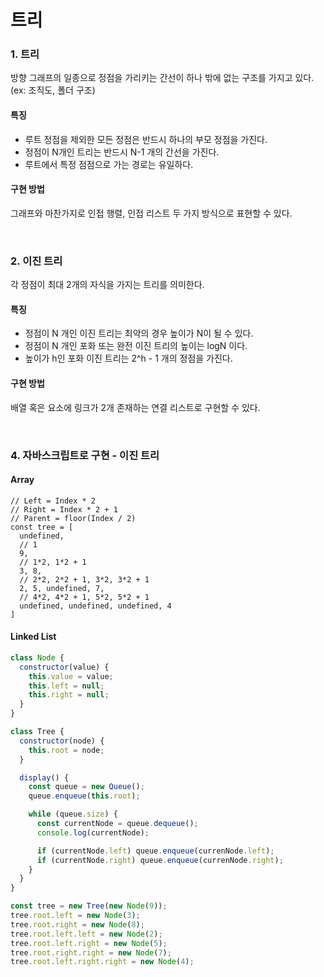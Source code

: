 # 트리

### 1. 트리

방향 그래프의 일종으로 정점을 가리키는 간선이 하나 밖에 없는 구조를 가지고 있다. (ex: 조직도, 폴더 구조)

#### 특징

- 루트 정점을 제외한 모든 정점은 반드시 하나의 부모 정점을 가진다.
- 정점이 N개인 트리는 반드시 N-1 개의 간선을 가진다.
- 루트에서 특정 점점으로 가는 경로는 유일하다.

#### 구현 방법

그래프와 마찬가지로 인접 행렬, 인접 리스트 두 가지 방식으로 표현할 수 있다.

<br>

### 2. 이진 트리

각 정점이 최대 2개의 자식을 가지는 트리를 의미한다.

#### 특징

- 정점이 N 개인 이진 트리는 최악의 경우 높이가 N이 될 수 있다.
- 정점이 N 개인 포화 또는 완전 이진 트리의 높이는 logN 이다.
- 높이가 h인 포화 이진 트리는 2^h - 1 개의 정점을 가진다.

#### 구현 방법

배열 혹은 요소에 링크가 2개 존재하는 연결 리스트로 구현할 수 있다.

<br>

### 4. 자바스크립트로 구현 - 이진 트리

#### Array

```
// Left = Index * 2
// Right = Index * 2 + 1
// Parent = floor(Index / 2)
const tree = [
  undefined,
  // 1
  9,
  // 1*2, 1*2 + 1
  3, 8,
  // 2*2, 2*2 + 1, 3*2, 3*2 + 1
  2, 5, undefined, 7,
  // 4*2, 4*2 + 1, 5*2, 5*2 + 1
  undefined, undefined, undefined, 4
]
```

#### Linked List

```javascript
class Node {
  constructor(value) {
    this.value = value;
    this.left = null;
    this.right = null;
  }
}

class Tree {
  constructor(node) {
    this.root = node;
  }

  display() {
    const queue = new Queue();
    queue.enqueue(this.root);

    while (queue.size) {
      const currentNode = queue.dequeue();
      console.log(currentNode);

      if (currentNode.left) queue.enqueue(currenNode.left);
      if (currentNode.right) queue.enqueue(currenNode.right);
    }
  }
}

const tree = new Tree(new Node(9));
tree.root.left = new Node(3);
tree.root.right = new Node(8);
tree.root.left.left = new Node(2);
tree.root.left.right = new Node(5);
tree.root.right.right = new Node(7);
tree.root.left.right.right = new Node(4);
```

<br>
